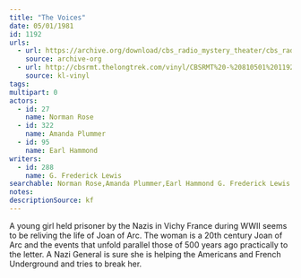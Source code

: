 ```yaml
---
title: "The Voices"
date: 05/01/1981
id: 1192
urls: 
  - url: https://archive.org/download/cbs_radio_mystery_theater/cbs_radio_mystery_theater-1151-1200.zip/cbs_radio_mystery_theater-1151-1200%2Fcbsrmt_1192_the_voices.mp3
    source: archive-org
  - url: http://cbsrmt.thelongtrek.com/vinyl/CBSRMT%20-%20810501%201192%20The%20Voices_afrts.mp3
    source: kl-vinyl
tags: 
multipart: 0
actors:  
  - id: 27
    name: Norman Rose  
  - id: 322
    name: Amanda Plummer  
  - id: 95
    name: Earl Hammond
writers:  
  - id: 288
    name: G. Frederick Lewis
searchable: Norman Rose,Amanda Plummer,Earl Hammond G. Frederick Lewis
notes: 
descriptionSource: kf
---
```

A young girl held prisoner by the Nazis in Vichy France during WWII seems to be reliving the life of Joan of Arc. The woman is a 20th century Joan of Arc and the events that unfold parallel those of 500 years ago practically to the letter. A Nazi General is sure she is helping the Americans and French Underground and tries to break her.